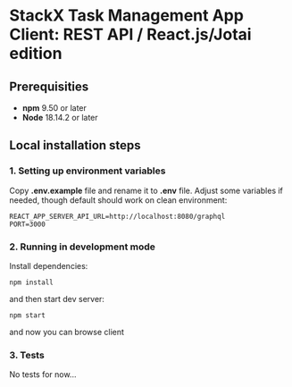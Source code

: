 # StackX Task Management App Client: REST API / React.js/Jotai edition

## Prerequisities

-   **npm** 9.50 or later
-   **Node** 18.14.2 or later

## Local installation steps

### 1. Setting up environment variables

Copy **.env.example** file and rename it to **.env** file. Adjust some variables if needed, though default should work on clean environment:

```
REACT_APP_SERVER_API_URL=http://localhost:8080/graphql
PORT=3000
```

### 2. Running in development mode

Install dependencies:

`npm install`

and then start dev server:

`npm start`

and now you can browse client

### 3. Tests

No tests for now...
